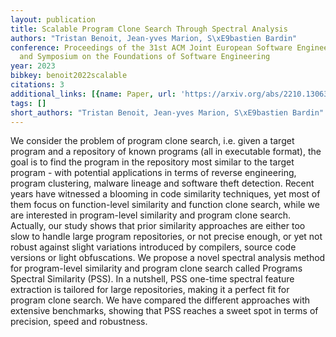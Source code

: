 ```yaml
---
layout: publication
title: Scalable Program Clone Search Through Spectral Analysis
authors: "Tristan Benoit, Jean-yves Marion, S\xE9bastien Bardin"
conference: Proceedings of the 31st ACM Joint European Software Engineering Conference
  and Symposium on the Foundations of Software Engineering
year: 2023
bibkey: benoit2022scalable
citations: 3
additional_links: [{name: Paper, url: 'https://arxiv.org/abs/2210.13063'}]
tags: []
short_authors: "Tristan Benoit, Jean-yves Marion, S\xE9bastien Bardin"
---
```

We consider the problem of program clone search, i.e. given a target program
and a repository of known programs (all in executable format), the goal is to
find the program in the repository most similar to the target program - with
potential applications in terms of reverse engineering, program clustering,
malware lineage and software theft detection. Recent years have witnessed a
blooming in code similarity techniques, yet most of them focus on
function-level similarity and function clone search, while we are interested in
program-level similarity and program clone search. Actually, our study shows
that prior similarity approaches are either too slow to handle large program
repositories, or not precise enough, or yet not robust against slight
variations introduced by compilers, source code versions or light obfuscations.
We propose a novel spectral analysis method for program-level similarity and
program clone search called Programs Spectral Similarity (PSS). In a nutshell,
PSS one-time spectral feature extraction is tailored for large repositories,
making it a perfect fit for program clone search. We have compared the
different approaches with extensive benchmarks, showing that PSS reaches a
sweet spot in terms of precision, speed and robustness.